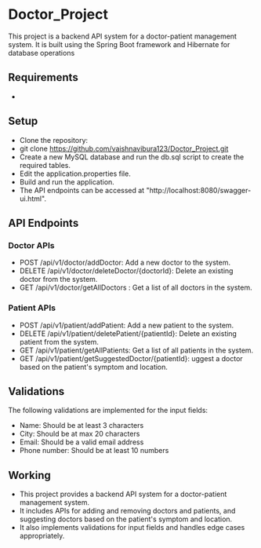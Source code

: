 # Doctor_Project
This project is a backend API system for a doctor-patient management system. It is built using the Spring Boot framework and Hibernate for database operations
## Requirements
* 
## Setup
* Clone the repository:
* git clone https://github.com/vaishnavibura123/Doctor_Project.git
* Create a new MySQL database and run the db.sql script to create the required tables.
* Edit the application.properties file.
* Build and run the application.
* The API endpoints can be accessed at "http://localhost:8080/swagger-ui.html".
## API Endpoints
### Doctor APIs
* POST /api/v1/doctor/addDoctor: Add a new doctor to the system.
* DELETE /api/v1/doctor/deleteDoctor/{doctorId}: Delete an existing doctor from the system.
* GET /api/v1/doctor/getAllDoctors : Get a list of all doctors in the system.
### Patient APIs
* POST /api/v1/patient/addPatient: Add a new patient to the system.
* DELETE /api/v1/patient/deletePatient/{patientId}: Delete an existing patient from the system.
* GET /api/v1/patient/getAllPatients: Get a list of all patients in the system.
* GET /api/v1/patient/getSuggestedDoctor/{patientId}: uggest a doctor based on the patient's symptom and location.
## Validations
The following validations are implemented for the input fields:
* Name: Should be at least 3 characters
* City: Should be at max 20 characters
* Email: Should be a valid email address
* Phone number: Should be at least 10 numbers
## Working
* This project provides a backend API system for a doctor-patient management system. 
* It includes APIs for adding and removing doctors and patients, and suggesting doctors based on the patient's symptom and location.
* It also implements validations for input fields and handles edge cases appropriately.
